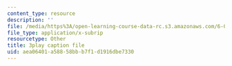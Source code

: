 ```yaml
---
content_type: resource
description: ''
file: /media/https%3A/open-learning-course-data-rc.s3.amazonaws.com/6-001-structure-and-interpretation-of-computer-programs-spring-2005/aea06401a58858bbb7f1d1916dbe7330_-J_xL4IGhJA.vtt
file_type: application/x-subrip
resourcetype: Other
title: 3play caption file
uid: aea06401-a588-58bb-b7f1-d1916dbe7330
---
```

